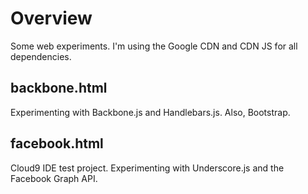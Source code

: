 # Overview

Some web experiments. I'm using the Google CDN and CDN JS for all dependencies.


## backbone.html

Experimenting with Backbone.js and Handlebars.js. Also, Bootstrap.

## facebook.html

Cloud9 IDE test project. Experimenting with Underscore.js and
the Facebook Graph API. 
